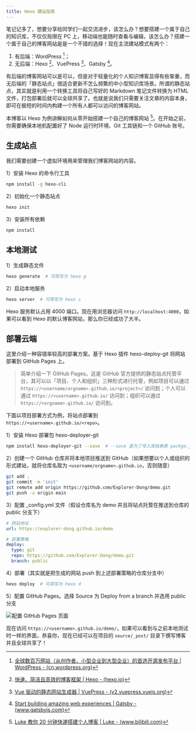 ```yaml
---
title: Hexo 建站指南
---
```


笔记记多了，想要分享给同学们一起交流进步，该怎么办？想要搭建一个属于自己的知识库，不仅仅局限在 PC 上，移动端也能随时查看与编辑，该怎么办？搭建一个属于自己的博客网站是是一个不错的选择！现在主流建站模式有两个：

1. 有后端：WordPress [^wp]；
2. 无后端：Hexo [^hexo]、VuePress [^vuepress]、Gatsby [^gatsby]。

[^wp]: [全球数百万网站（从创作者、小型企业到大型企业）的首选开源发布平台 | WordPress - (cn.wordpress.org)](https://cn.wordpress.org/)
[^hexo]: [快速、简洁且高效的博客框架 | Hexo - (hexo.io)](https://hexo.io/zh-cn/)
[^vuepress]: [Vue 驱动的静态网站生成器 | VuePress - (v2.vuepress.vuejs.org)](https://v2.vuepress.vuejs.org/zh/)
[^gatsby]: [Start building amazing web experiences | Gatsby - (www.gatsbyjs.com)](https://www.gatsbyjs.com/docs)

有后端的博客网站可以是可以，但是对于轻量化的个人知识博客显得有些笨重，而无后端的「静态站点」很适合更新不怎么频繁的中小型知识库场景。所谓的静态站点，其实就是利用一个转换工具将自己写好的 Markdown 笔记文件转换为 HTML 文件，打包部署后就可以全球共享了。也就是说我们只需要关注文章的内容本身，即可在极短的时间内构建一个所有人都可以访问的博客网站。

本博客以 Hexo 为例讲解如何从零开始搭建一个自己的博客网站 [^luke]。在开始之前，你需要确保本地机配置好了 Node 运行时环境、Git 工具链和一个 GitHub 账号。

[^luke]: [Luke 教你 20 分钟快速搭建个人博客 | Luke - (www.bilibili.com)](https://www.bilibili.com/video/BV1dt4y1Q7UE)

## 生成站点

我们需要创建一个虚拟环境用来管理我们博客网站的内容。

1）安装 Hexo 的命令行工具

```bash
npm install -g hexo-cli
```

2）初始化一个静态站点

```bash
hexo init
```

3）安装所有依赖

```bash
npm install
```

## 本地测试

1）生成静态文件

```bash
hexo generate  # 可简写为 hexo g
```

2）启动本地服务

```bash
hexo server  # 可简写为 hexo s
```

Hexo 服务默认占用 4000 端口。现在用浏览器访问 `http://localhost:4000`，如果可以看到 Hexo 的默认博客网站，那么你已经成功了大半。

## 部署云端

这里介绍一种容错率较高的部署方案。基于 Hexo 插件 hexo-deploy-git 将网站部署到 GitHub Pages 上。

> 简单介绍一下 GitHub Pages。这是 GitHub 官方提供的静态站点托管平台，其可以以「项目、个人和组织」三种形式进行托管，例如项目可以通过 `https://<username/orgname>.github.io/<project>/` 访问到；个人可以通过 `https://<username>.github.io/` 访问到；组织可以通过 `https://<orgname>.github.io/` 访问到。

下面以项目部署方式为例，将站点部署到 `https://<username>.github.io/<repo>`。

1）安装 Hexo 部署包 hexo-deployer-git

```bash
npm install hexo-deployer-git --save  # --save 是为了写入库依赖表 packge.json
```

2）创建一个 GitHub 仓库并将本地项目推送到 GitHub（如果想要以个人或组织的形式建站，就将仓库名取为 `<username/orgname>.github.io`，否则随意）

```bash
git add .
git commit -m 'init'
git remote add origin https://github.com/Explorer-Dong/demo.git
git push -u origin main
```

3）配置 _config.yml 文件（假设仓库名为 demo 并且将站点托管在推送到仓库的 public 分支下）

```yaml
# 网站地址
url: https://explorer-dong.github.io/demo

# 部署策略
deploy:
  type: git
  repo: https://github.com/Explorer-Dong/demo.git
  branch: public
```

4）部署（其实就是把生成的网站 push 到上述部署策略的仓库分支中）

```bash
hexo deploy  # 可简写为 hexo d
```

5）配置 GitHub Pages。选择 Source 为 Deploy from a branch 并选用 public 分支

![配置 GitHub Pages 页面](https://cdn.dwj601.cn/images/202501220201709.png)

现在访问 `https://<username>.github.io/demo/`，如果可以看到与之前本地测试时一样的界面，恭喜你，现在已经可以在项目的 `source/_post/` 目录下撰写博客并且全球共享了！
